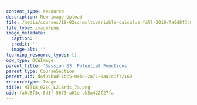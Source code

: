 ```yaml
---
content_type: resource
description: New image Upload
file: /media/courses/18-02sc-multivariable-calculus-fall-2010/fa0d8f3c8d1f5673a01eab5a422f27fa_MIT18_02SC_L21Brds_7a.png
file_type: image/png
image_metadata:
  caption: ''
  credit: ''
  image-alt: ''
learning_resource_types: []
ocw_type: OCWImage
parent_title: 'Session 63: Potential Functions'
parent_type: CourseSection
parent_uid: d4f09bad-1bc5-04b8-2a71-9aa7c3f72168
resourcetype: Image
title: MIT18_02SC_L21Brds_7a.png
uid: fa0d8f3c-8d1f-5673-a01e-ab5a422f27fa
---
```

